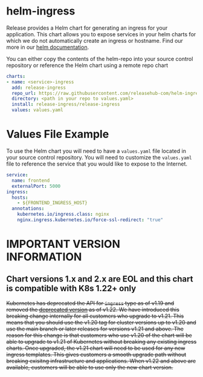 # helm-ingress

Release provides a Helm chart for generating an ingress for your application. This chart allows you to expose services in your helm charts for which we do not automatically create an ingress or hostname. Find our more in our [helm documentation](https://docs.releasehub.com/reference-guide/helm).

You can either copy the contents of the helm-repo into your source control repository or reference the Helm chart using a remote repo chart

```yaml
charts:
- name: <service>-ingress
  add: release-ingress
  repo_url: https://raw.githubusercontent.com/releasehub-com/helm-ingress/main/
  directory: <path in your repo to values.yaml>
  install: release-ingress/release-ingress
  values: values.yaml
```

# Values File Example
To use the Helm chart you will need to have a `values.yaml` file located in your source control repository. You will need to customize the `values.yaml` file to reference the service that you would like to expose to the Internet.

```yaml
service:
  name: frontend
  externalPort: 5000
ingress:
  hosts:
    - ${FRONTEND_INGRESS_HOST}
  annotations:
    kubernetes.io/ingress.class: nginx
    nginx.ingress.kubernetes.io/force-ssl-redirect: "true"
```

# IMPORTANT VERSION INFORMATION
## Chart versions 1.x and 2.x are EOL and this chart is compatible with K8s 1.22+ only
~~Kubernetes has deprecated the API for `ingress` type as of v1.19 and removed the [deprecated version](https://kubernetes.io/blog/2021/07/14/upcoming-changes-in-kubernetes-1-22/#what-to-do) as of v1.22.
We have introduced this breaking change internally for all customers who upgrade to v1.21. This means that you should use the v1.20 tag for cluster versions up to v1.20 and use the main branch or later releases
for versions v1.21 and above. The reason for this change is that customers who use v1.20 of the chart will be able to upgrade to v1.21 of Kubernetes without breaking any existing ingress charts. Once upgraded,
the v1.21 chart will need to be used for any new ingress templates. This gives customers a smooth upgrade path without breaking exisitng infrastructure and applications. When v1.22 and above are available,
customers will be able to use only the new chart version.~~
